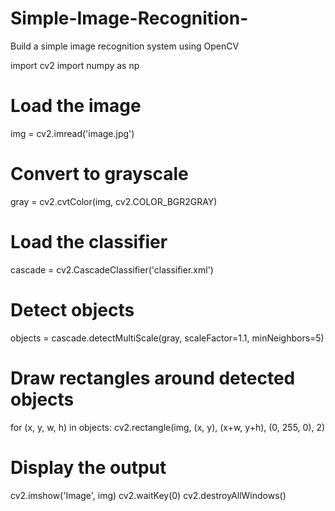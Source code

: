 # Simple-Image-Recognition-
Build a simple image recognition system using OpenCV

import cv2
import numpy as np

# Load the image
img = cv2.imread('image.jpg')

# Convert to grayscale
gray = cv2.cvtColor(img, cv2.COLOR_BGR2GRAY)

# Load the classifier
cascade = cv2.CascadeClassifier('classifier.xml')

# Detect objects
objects = cascade.detectMultiScale(gray, scaleFactor=1.1, minNeighbors=5)

# Draw rectangles around detected objects
for (x, y, w, h) in objects:
    cv2.rectangle(img, (x, y), (x+w, y+h), (0, 255, 0), 2)

# Display the output
cv2.imshow('Image', img)
cv2.waitKey(0)
cv2.destroyAllWindows()
